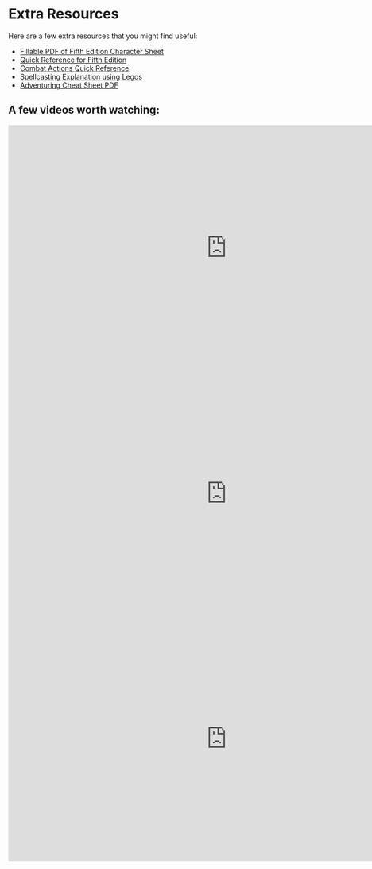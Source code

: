 # Extra Resources

Here are a few extra resources that you might find useful:

- [Fillable PDF of Fifth Edition Character Sheet](../resources/5E_CharacterSheet_Fillable.pdf) 
- [Quick Reference for Fifth Edition](../resources/1453821-Core_5e_Knowledge_-_Quick_Reference_PDF.pdf)
- [Combat Actions Quick Reference](../resources/1453821-DnD_Actions_-_Quick_Reference_PDF_by_Dungeon_Influence.pdf) 
- [Spellcasting Explanation using Legos](../resources/a-lego-visual-guide-to-spell-slots-in-d.pdf) 
- [Adventuring Cheat Sheet PDF](../resources/AdventuringCheatSheet.pdf)

## A few videos worth watching:

<iframe width="878" height="494" src="https://www.youtube.com/embed/2PEt5RdNHNw" title="Dungeons and Dragons, explained" frameborder="0" allow="accelerometer; autoplay; clipboard-write; encrypted-media; gyroscope; picture-in-picture; web-share" allowfullscreen></iframe>

<iframe width="877" height="493" src="https://www.youtube.com/embed/qmABhOgcEnQ" title="How to Avoid Terrible Roleplaying in D&amp;D 5e" frameborder="0" allow="accelerometer; autoplay; clipboard-write; encrypted-media; gyroscope; picture-in-picture; web-share" allowfullscreen></iframe>

<iframe width="877" height="493" src="https://www.youtube.com/embed/IVAJrYOOtwI" title="A Crap Guide to D&amp;D [5th Edition] - Character Sheet" frameborder="0" allow="accelerometer; autoplay; clipboard-write; encrypted-media; gyroscope; picture-in-picture; web-share" allowfullscreen></iframe>